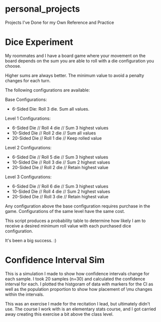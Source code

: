 # personal_projects
Projects I've Done for my Own Reference and Practice

# Dice Experiment
My roommates and I have a board game where your movement on the board depends on the sum you are able to roll with a die configuration you choose.

Higher sums are always better. The minimum value to avoid a penalty changes for each turn.

The following configurations are available:

Base Configurations:
- 6-Sided Die: Roll 3 die. Sum all values.

Level 1 Configurations:
* 6-Sided Die // Roll 4 die // Sum 3 highest values
* 10-Sided Die // Roll 2 die // Sum all values
* 20-Sided Die // Roll 1 die // Keep rolled value

Level 2 Configurations:
- 6-Sided Die // Roll 5 die // Sum 3 highest values
- 10-Sided Die // Roll 3 die // Sum 2 highest values
- 20-Sided Die // Roll 2 die // Retain highest value

Level 3 Configurations:
- 6-Sided Die // Roll 6 die // Sum 3 highest values
- 10-Sided Die // Roll 4 die // Sum 2 highest values
- 20-Sided Die // Roll 3 die // Retain highest value

Any configuration above the base configuration requires purchase in the game. Configurations of the same level have the same cost.

This script produces a probability table to determine how likely I am to receive a desired minimum roll value with each purchased dice configuration.

It's been a big success. :)

# Confidence Interval Sim
This is a simulation I made to show how confidence intervals change for each sample. I took 20 samples (n=30) and calculated the confidence interval for each. I plotted the histgoram of data with markers for the CI as well as the population proportion to show how placement of \mu changes within the intervals.

This was an exercise I made for the recitation I lead, but ultimately didn't use. The course I work with is an elementary stats course, and I got carried away creating this exercise a bit above the class level.
